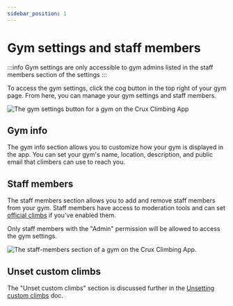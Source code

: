 ```yaml
---
sidebar_position: 1
---
```


# Gym settings and staff members

:::info
Gym settings are only accessible to gym admins listed in the staff members section of the settings
:::

To access the gym settings, click the cog button in the top right of your gym page. From here, you can manage your gym settings and staff members.

<img src="/img/gym-settings.png" alt="The gym settings button for a gym on the Crux Climbing App" class="screenshot" />

## Gym info

The gym info section allows you to customize how your gym is displayed in the app. You can set your gym's name, location, description, and public email that climbers can use to reach you.

## Staff members

The staff members section allows you to add and remove staff members from your gym. Staff members have access to moderation tools and can set [official climbs](/docs/documentation-for-gym-staff/about-crux/optional-feature-gym-set-climbs.md) if you've enabled them.

Only staff members with the "Admin" permission will be allowed to access the gym settings.

<img src="/img/staff-members.png" alt="The staff-members section of a gym on the Crux Climbing App." class="screenshot" />

## Unset custom climbs

The "Unset custom climbs" section is discussed further in the [Unsetting custom climbs](/docs/documentation-for-gym-staff/managing-your-gym-on-crux/unsetting-climbs.md) doc.
